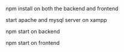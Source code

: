 npm install on both the backend and frontend

start apache and mysql server on xampp

npm start on backend

npm start on frontend
